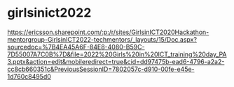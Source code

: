 # girlsinict2022

https://ericsson.sharepoint.com/:p:/r/sites/GirlsinICT2020Hackathon-mentorgroup-GirlsinICT2022-techmentors/_layouts/15/Doc.aspx?sourcedoc=%7B4EA45A6F-84E8-4080-B59C-7D55007A7C0B%7D&file=2022%20Girls%20in%20ICT_training%20day_PA3.pptx&action=edit&mobileredirect=true&cid=dd97475b-ead6-4796-a2a2-cc8cb660351c&PreviousSessionID=7802057c-d910-00fe-e45e-1d760c8495d0
